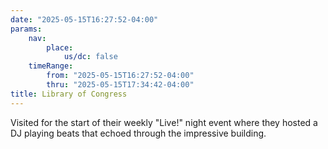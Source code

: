 ```yaml
---
date: "2025-05-15T16:27:52-04:00"
params:
    nav:
        place:
            us/dc: false
    timeRange:
        from: "2025-05-15T16:27:52-04:00"
        thru: "2025-05-15T17:34:42-04:00"
title: Library of Congress
---
```


Visited for the start of their weekly "Live!" night event where they hosted a DJ playing beats that echoed through the impressive building.
